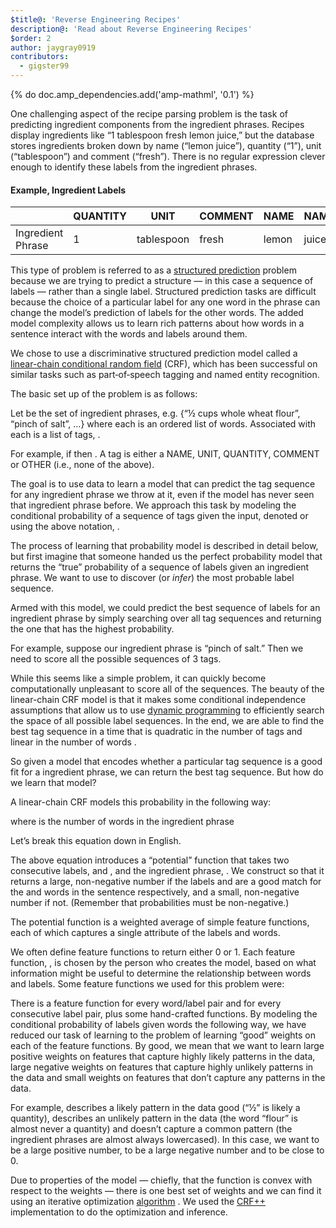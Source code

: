 ```yaml
---
$title@: 'Reverse Engineering Recipes'
description@: 'Read about Reverse Engineering Recipes'
$order: 2
author: jaygray0919
contributors:
  - gigster99
---
```


{% do doc.amp_dependencies.add('amp-mathml', '0.1') %}
<section>

<p>
One challenging aspect of the recipe parsing problem is the task of predicting ingredient components from the ingredient phrases. Recipes display ingredients like &#8220;1 tablespoon fresh lemon juice,&#8221; but the database stores ingredients broken down by name (&#8220;lemon juice&#8221;), quantity (&#8220;1&#8221;), unit (&#8220;tablespoon&#8221;) and comment (&#8220;fresh&#8221;). There is no regular expression clever enough to identify these labels from the ingredient phrases.
</p>

<h4>Example, Ingredient Labels</h4>

<div class='table-responsive'>
<table class='table-inverse'>
<thead>
<tr>
<th></th>
<th>QUANTITY</th>
<th>UNIT</th>
<th>COMMENT</th>
<th>NAME</th>
<th>NAME</th>
</tr>
</thead>

<tbody>
<tr>
<td>Ingredient Phrase</td>
<td>1</td>
<td>tablespoon</td>
<td>fresh</td>
<td>lemon</td>
<td>juice</td>
</tr>
</tbody>
</table>
</div>

<p>
This type of problem is referred to as a
&#x0020;
<a class='underline' href='http://www.cs.cmu.edu/~nasmith/sp4nlp/'>structured prediction</a>
&#x0020;
problem because we are trying to predict a structure &#x2014; in this case a sequence of labels &#x2014; rather than a single label. Structured prediction tasks are difficult because the choice of a particular label for any one word in the phrase can change the model&#x2019;s prediction of labels for the other words. The added model complexity allows us to learn rich patterns about how words in a sentence interact with the words and labels around them.
</p>

<p>
We chose to use a discriminative structured prediction model called a
&#x0020;
<a class='underline' href='https://homepages.inf.ed.ac.uk/csutton/publications/crftutv2.pdf'>linear&#x002D;chain conditional random field</a>
&#x0020;
(CRF), which has been successful on similar tasks such as part&#x2010;of&#x2010;speech tagging and named entity recognition.
</p>

<p>
The basic set up of the problem is as follows:
</p>

<p>
Let
&#x0020;
<span class='amp-formula'>
<amp-mathml
	 layout='container'
	 inline=''
	 data-formula='
	 \[\{x^1, x^2, &#8230;, x^N\}\]
'></amp-mathml>
</span>
&#x0020;
be the set of ingredient phrases, e.g. {&#8220;&#xbd; cups whole wheat flour&#8221;, &#8220;pinch of salt&#8221;, &#8230;} where each
&#x0020;
<span class='amp-formula'>
<amp-mathml
	 layout='container'
	 inline=''
	 data-formula='
	 \[x^i\]
'></amp-mathml>
</span>
&#x0020;
is an ordered list of words. Associated with each
&#x0020;
<span class='amp-formula'>
<amp-mathml
	 layout='container'
	 inline=''
	 data-formula='
	 \[x^i\]
'></amp-mathml>
</span>
&#x0020;
is a list of tags,
&#x0020;
<span class='amp-formula'>
<amp-mathml
	 layout='container'
	 inline=''
	 data-formula='
	 \[y^i\]
'></amp-mathml>.
</span>
</p>

<p>
For example, if
&#x0020;
<span class='amp-formula'>
<amp-mathml
	 layout='container'
	 inline=''
	 data-formula='
	 \[x^i = &#x005B;x_1^i, x_2^i, x_3^i&#x005D; = &#x005B;&#8220;pinch&#8221;, &#8220;of&#8221;, &#8220;salt&#8221;&#x005D;\]
'></amp-mathml>
</span>
&#x0020;
then
&#x0020;
<span class='amp-formula'>
<amp-mathml
	 layout='container'
	 inline=''
	 data-formula='
	 \[y^i = &#x005B;y_1^i, y_2^i, y_3^i&#x005D; = &#x005B;UNIT, UNIT, NAME&#x005D;\]
'></amp-mathml>.
</span>
&#x0020;
A tag is either a NAME, UNIT, QUANTITY, COMMENT or OTHER (i.e., none of the above).
</p>

<p>
The goal is to use data to learn a model that can predict the tag sequence for any ingredient phrase we throw at it, even if the model has never seen that ingredient phrase before. We approach this task by modeling the conditional probability of a sequence of tags given the input, denoted
&#x0020;
<span class='amp-formula'>
<amp-mathml
	 layout='container'
	 inline=''
	 data-formula='
	 \[p(TagSequence \mid IngredientPhrase) \]
'></amp-mathml>
&#x0020;
or using the above notation,
&#x0020;
<span class='amp-formula'>
<amp-mathml
	 layout='container'
	 inline=''
	 data-formula='
	 \[p(y \mid x) \]
'></amp-mathml>.
</span>
</p>

<p>
The process of learning that probability model is described in detail below, but first imagine that someone handed us the perfect probability model
&#x0020;
<span class='amp-formula'>
<amp-mathml
	 layout='container'
	 inline=''
	 data-formula='
	 \[p(y \mid x) \]
'></amp-mathml>
</span>
&#x0020;
that returns the &#8220;true&#8221; probability of a sequence of labels given an ingredient phrase. We want to use
&#x0020;
<span class='amp-formula'>
<amp-mathml
	 layout='container'
	 inline=''
	 data-formula='
	 \[p(y \mid x) \]
'></amp-mathml>
</span>
&#x0020;
to discover (or <i>infer</i>) the most probable label sequence.
</p>

<p>
Armed with this model, we could predict the best sequence of labels for an ingredient phrase by simply searching over all tag sequences and returning the one that has the highest probability.
</p>

<p>
For example, suppose our ingredient phrase is &#8220;pinch of salt.&#8221; Then we need to score all the possible sequences of 3 tags.
</p>

<div class='row'>
<div class='col-sm-10'>
<span class='amp-formula'>
<amp-mathml
	 layout='container'
	 data-formula='
	 \[p(\text{UNIT UNIT UNIT} \mid \text{&#8220;pinch of salt&#8221;}) \]
'></amp-mathml>
</span>
</div>
</div>
<div class='row'>
<div class='col-sm-10'>
<span class='amp-formula'>
<amp-mathml
	 layout='container'
	 data-formula='
	 \[p(\text{QUANTITY UNIT UNIT} \mid \text{&#8220;pinch of salt&#8221;}) \]
'></amp-mathml>
</span>
</div>
</div>
<div class='row'>
<div class='col-sm-10'>
<span class='amp-formula'>
<amp-mathml
	 layout='container'
	 data-formula='
	 \[p(\text{UNIT QUANTITY UNIT} \mid \text{&#8220;pinch of salt&#8221;}) \]
'></amp-mathml>
</span>
</div>
</div>
<div class='row'>
<div class='col-sm-10'>
<span class='amp-formula'>
<amp-mathml
	 layout='container'
	 data-formula='
	 \[p(\text{UNIT UNIT QUANTITY} \mid \text{&#8220;pinch of salt&#8221;}) \]
'></amp-mathml>
</span>
</div>
</div>
<div class='row'>
<div class='col-sm-10'>
<span class='amp-formula'>
<amp-mathml
	 layout='container'
	 data-formula='
	 \[p(\text{UNIT QUANTITY QUANTITY} \mid \text{&#8220;pinch of salt&#8221;}) \]
'></amp-mathml>
</span>
</div>
</div>
<div>
<div class='row'>
<div class='col-sm-10'>
<span class='amp-formula'>
<amp-mathml
	 layout='container'
	 data-formula='
	 \[p(\text{QUANTITY QUANTITY QUANTITY} \mid \text{&#8220;pinch of salt&#8221;}) \]
'></amp-mathml>
</span>
</div>
</div>
<div class='row'>
<div class='col-sm-10'>
<span class='amp-formula'>
<amp-mathml
	 layout='container'
	 data-formula='
	 \[p(\text{UNIT QUANTITY NAME} \mid \text{&#8220;pinch of salt&#8221;}) \]
'></amp-mathml>
</span>
</div>
</div>
<div class='row'>
<div class='col-sm-10'>
<span class='amp-formula'>
<amp-mathml
	 layout='container'
	 data-formula='
	 \[\vdots\]
'></amp-mathml>
</span>
</div>
</div>

<p>
While this seems like a simple problem, it can quickly become computationally unpleasant to score all of the
&#x0020;
<span class='amp-formula'>
<amp-mathml
	 layout='container'
	 inline=''
	 data-formula='
	 \[\text{tags} \mid ^{\mid\text{words}\mid}\]
'></amp-mathml>
</span>
&#x0020;
sequences. The beauty of the linear&#x002D;chain CRF model is that it makes some conditional independence assumptions that allow us to use
&#x0020;
<a class='underline' href='//en.wikipedia.org/wiki/Viterbi_algorithm'>dynamic programming</a>
&#x0020;
to efficiently search the space of all possible label sequences. In the end, we are able to find the best tag sequence in a time that is quadratic in the number of tags and linear in the number of words
&#x0020;
<span class='amp-formula'>
<amp-mathml
	 layout='container'
	 inline=''
	 data-formula='
	 \[(\mid\text{tags}\mid^2*\mid\text{words}\mid)\]
'></amp-mathml>.
</span>
</p>

<p>
So given a model
&#x0020;
<span class='amp-formula'>
<amp-mathml
	 layout='container'
	 inline=''
	 data-formula='
	 \[p(y \mid x)\]
'></amp-mathml>
</span>
&#x0020;
that encodes whether a particular tag sequence is a good fit for a ingredient phrase, we can return the best tag sequence. But how do we learn that model?
</p>

<p>
A linear&#x002D;chain CRF models this probability in the following way:
</p>

<p>
<span class='amp-formula'>
<amp-mathml
	 layout='container'
	 data-formula='
		\begin{equation}
			p( y \mid x ) \propto \prod_{t=1}^T \psi(y_t, y_{t-1}, x)
		\end{equation}
'></amp-mathml>
</span>
</p>

<p>
where
&#x0020;
<span class='amp-formula'>
<amp-mathml
	 layout='container'
	 inline=''
	 data-formula='
	 \[T\]
'></amp-mathml>
</span>
&#x0020;
is the number of words in the ingredient phrase
&#x0020;
<span class='amp-formula'>
<amp-mathml
	 layout='container'
	 inline=''
	 data-formula='
	 \[x\]
'></amp-mathml>
</span>
</p>

<p>
Let&#x2019;s break this equation down in English.
</p>

<p>
The above equation introduces a &#8220;potential&#8221; function
&#x0020;
<span class='amp-formula'>
<amp-mathml
	 layout='container'
	 inline=''
	 data-formula='
	 \[\psi\]
'></amp-mathml>
</span>
&#x0020;
that takes two consecutive labels,
&#x0020;
<span class='amp-formula'>
<amp-mathml
	 layout='container'
	 inline=''
	 data-formula='
	 \[y_t\]
'></amp-mathml>
</span>
&#x0020;
and
&#x0020;
<span class='amp-formula'>
<amp-mathml
	 layout='container'
	 inline=''
	 data-formula='
	 \[y_{t-1}\]
'></amp-mathml>
</span>
&#x0020;
, and the ingredient phrase,
&#x0020;
<span class='amp-formula'>
<amp-mathml
	 layout='container'
	 inline=''
	 data-formula='
	 \[x\]
'></amp-mathml>
</span>
&#x0020;
. We construct
&#x0020;
<span class='amp-formula'>
<amp-mathml
	 layout='container'
	 inline=''
	 data-formula='
	 \[\psi\]
'></amp-mathml>
</span>
&#x0020;
so that it returns a large, non&#x002D;negative number if the labels
&#x0020;
<span class='amp-formula'>
<amp-mathml
	 layout='container'
	 inline=''
	 data-formula='
	 \[y_t\]
'></amp-mathml>
</span>
&#x0020;
and
&#x0020;
<span class='amp-formula'>
<amp-mathml
	 layout='container'
	 inline=''
	 data-formula='
	 \[y_{t-1}\]
'></amp-mathml>
</span>
&#x0020;
are a good match for the
&#x0020;
<span class='amp-formula'>
<amp-mathml
	 layout='container'
	 inline=''
	 data-formula='
	 \[t^{th}\]
'></amp-mathml>
</span>
&#x0020;
and
&#x0020;
<span class='amp-formula'>
<amp-mathml
	 layout='container'
	 inline=''
	 data-formula='
	 \[{t-1}^{th}\]
'></amp-mathml>
</span>
&#x0020;
words in the sentence respectively, and a small, non&#x002D;negative number if not. (Remember that probabilities must be non&#x002D;negative.)
</p>

<p>
The potential function is a weighted average of simple feature functions, each of which captures a single attribute of the labels and words.
</p>

<p>
<span class='amp-formula'>
<amp-mathml
	 layout='container'
	 data-formula='
		\begin{equation}
			\psi(y_t, y_{t-1}, x) = \exp{\sum_{k=1}^K w_k f_k(y_t, y_{t-1}, x)}
		\end{equation}
'></amp-mathml>
</span>
</p>

<p>
We often define feature functions to return either 0 or 1. Each feature function,
&#x0020;
<span class='amp-formula'>
<amp-mathml
	 layout='container'
	 inline=''
	 data-formula='
	 \[f_k(y_t, y_{t-1}, x)\]
'></amp-mathml>
</span>
, is chosen by the person who creates the model, based on what information might be useful to determine the relationship between words and labels. Some feature functions we used for this problem were:
</p>

<p>
<span class='amp-formula'>
<amp-mathml
	layout='container'
	data-formula='
		\begin{align*}
			&#038;f_1(y_t, y_{t-1}, x) = \left\{
			\begin{array}{lr}
				1 \text{ if } x_t \text{ is capitalized and }y_t \text{ is NAME} \\
				0 \text{ otherwise}
			\end{array}
			\right.\\ \\
			&#038;f_2(y_t, y_{t-1}, x) = \left\{
			\begin{array}{lr}
				1 \text{ if } x_t \text{ is &#8220;1/2&#8221; and } y_t \text{ is QUANTITY} \\
				0 \text{ otherwise}
			\end{array} \right. \\ \\
			&#038;f_3(y_t, y_{t-1}, x) = \left\{
			\begin{array}{lr}
				1 \text{ if } x_t \text{ is &#8220;cup&#8221; and }y_t \text{is QUANTITY} \\
				0 \text{ otherwise}
				\end{array} \right.\\ \\
			&#038;f_4(y_t, y_{t-1}, x) = \left\{
			\begin{array}{lr}
				1 \text{ if } x_t \text{ is &#8220;flour&#8221; and } y_t \text{ is QUANTITY} \\
				0 \text{ otherwise}
			\end{array} \right.\\ \\
			&#038;f_5(y_t, y_{t-1}, x) = \left\{
			\begin{array}{lr}
				1 \text{ if } x_t \text{ is a fraction and } y_t \text{is QUANTITY} \\
				0 \text{ otherwise}
			\end{array} \right.\\ \\
			&#038;f_6(y_t, y_{t-1}, x) = \left\{
				\begin{array}{lr}
				1 \text{ if } y_t \text{ is QUANTITY and } y_{t-1} \text{is UNIT} \\
				0 \text{ otherwise}
			\end{array} \right.\\ \\
			&#038;f_7(y_t, y_{t-1}, x) = \left\{
			\begin{array}{lr}
				1 \text{ if } y_t \text{ is QUANTITY and } y_{t-1} \text{ is NAME} \\
				0 \text{ otherwise}
			\end{array} \right.\\
		\end{align*}
'></amp-mathml>
</span>
</p>

<p>
There is a feature function for every word&#x002F;label pair and for every consecutive label pair, plus some hand&#x002D;crafted functions. By modeling the conditional probability of labels given words the following way, we have reduced our task of learning
&#x0020;
<span class='amp-formula'>
<amp-mathml
	 layout='container'
	 inline=''
	 data-formula='
	 \[p(y \mid x) \]
'></amp-mathml>
</span>
&#x0020;
to the problem of learning &#8220;good&#8221; weights on each of the feature functions. By good, we mean that we want to learn large positive weights on features that capture highly likely patterns in the data, large negative weights on features that capture highly unlikely patterns in the data and small weights on features that don&#x2019;t capture any patterns in the data.
</p>

<p>
For example,
&#x0020;
<span class='amp-formula'>
<amp-mathml
	 layout='container'
	 inline=''
	 data-formula='
	 \[f2\]
'></amp-mathml>
</span>
&#x0020;
describes a likely pattern in the data good (&#8220;&#xbd;&#8221; is likely a quantity),
&#x0020;
<span class='amp-formula'>
<amp-mathml
	 layout='container'
	 inline=''
	 data-formula='
	 \[f4\]
'></amp-mathml>
</span>
&#x0020;
describes an unlikely pattern in the data (the word &#8220;flour&#8221; is almost never a quantity) and
&#x0020;
<span class='amp-formula'>
<amp-mathml
	 layout='container'
	 inline=''
	 data-formula='
	 \[f1\]
'></amp-mathml>
</span>
&#x0020;
doesn&#x2019;t capture a common pattern (the ingredient phrases are almost always lowercased). In this case, we want
&#x0020;
<span class='amp-formula'>
<amp-mathml
	 layout='container'
	 inline=''
	 data-formula='
	 \[w2\]
'></amp-mathml>
</span>
&#x0020;
to be a large positive number,
&#x0020;
<span class='amp-formula'>
<amp-mathml
	 layout='container'
	 inline=''
	 data-formula='
	 \[w4\]
'></amp-mathml>
</span>
&#x0020;
to be a large negative number and
&#x0020;
<span class='amp-formula'>
<amp-mathml
	 layout='container'
	 inline=''
	 data-formula='
	 \[w1\]
'></amp-mathml>
</span>
&#x0020;
to be close to 0.
</p>

<p>
Due to properties of the model &#x2014; chiefly, that the function is convex with respect to the weights &#x2014; there is one best set of weights and we can find it using an iterative optimization
&#x0020;
<a class='underline' href='https://en.wikipedia.org/wiki/Broyden%E2%80%93Fletcher%E2%80%93Goldfarb%E2%80%93Shanno_algorithm'>algorithm</a>
. We used the
&#x0020;
<a class='underline' href='https://taku910.github.io/crfpp/'>CRF++</a>
&#x0020;
implementation to do the optimization and inference.
</p>

</section>
